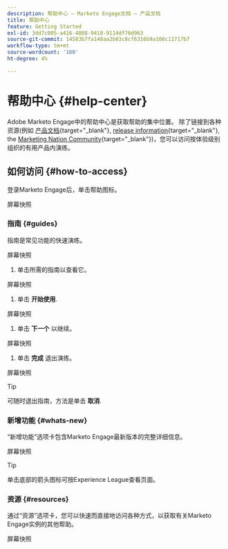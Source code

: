 ```yaml
---
description: 帮助中心 — Marketo Engage文档 — 产品文档
title: 帮助中心
feature: Getting Started
exl-id: 3dd7c005-a416-4808-9418-9114df76d963
source-git-commit: 14583b7fa148aa2b03c8cf6316b9a106c11717b7
workflow-type: tm+mt
source-wordcount: '160'
ht-degree: 4%

---
```


# 帮助中心 {#help-center}

Adobe Marketo Engage中的帮助中心是获取帮助的集中位置。 除了链接到各种资源(例如 [产品文档](/help/marketo/home.md){target="_blank"}, [release information](/help/marketo/release-notes/current.md){target="_blank"}, the [Marketing Nation Community](https://nation.marketo.com/){target="_blank"})，您可以访问按体验级别组织的有用产品内演练。

## 如何访问 {#how-to-access}

登录Marketo Engage后，单击帮助图标。

屏幕快照

### 指南 {#guides}

指南是常见功能的快速演练。

屏幕快照

1. 单击所需的指南以查看它。

屏幕快照

1. 单击 **开始使用**.

屏幕快照

1. 单击 **下一个** 以继续。

屏幕快照

1. 单击 **完成** 退出演练。

屏幕快照

>[!TIP]
>
>可随时退出指南，方法是单击 **取消**.

### 新增功能 {#whats-new}

“新增功能”选项卡包含Marketo Engage最新版本的完整详细信息。

屏幕快照

>[!TIP]
>
>单击底部的箭头图标可按Experience League查看页面。

### 资源 {#resources}

通过“资源”选项卡，您可以快速而直接地访问各种方式，以获取有关Marketo Engage实例的其他帮助。

屏幕快照
